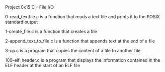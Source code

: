 Project 0x15 C - File I/O

0-read_textfile.c is a function that reads a text file and prints it to the POSIX standard output

1-create_file.c is a function that creates a file

2-append_text_to_file.c is  a function that appends text at the end of a file

3-cp.c is a program that copies the content of a file to another file

100-elf_header.c is a program that displays the information contained in the ELF header at the start of an ELF file